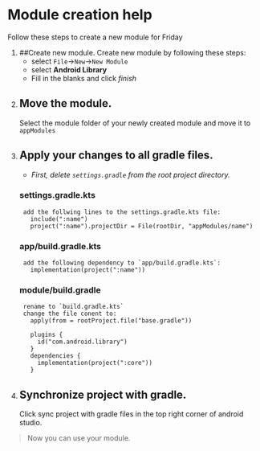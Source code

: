 # Module creation help
Follow these steps to create a new module for Friday

1. ##Create new module.
	Create new module by following these steps:
	- select `File`->`New`->`New Module`
	- select **Android Library**
	- Fill in the blanks and click *finish*
2. ## Move the module.
	Select the module folder of your newly created module and move it to `appModules`
3. ## Apply your changes to all gradle files.
	- *First, delete `settings.gradle` from the root project directory.*
	### settings.gradle.kts
		add the follwing lines to the settings.gradle.kts file:
		  include(":name")
		  project(":name").projectDir = File(rootDir, "appModules/name")
	### app/build.gradle.kts
		add the following dependency to `app/build.gradle.kts`:
		  implementation(project(":name"))
	### module/build.gradle
		rename to `build.gradle.kts`
		change the file conent to:
		  apply(from = rootProject.file("base.gradle"))
		  
		  plugins {
		  	id("com.android.library")
		  }
		  dependencies {
		  	implementation(project(":core"))
		  }
4. ## Synchronize project with gradle.
	 Click sync project with gradle files in the top right corner of android studio.
>  Now you can use your module.

